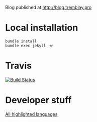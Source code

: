 Blog published at http://blog.tremblay.pro

# Local installation

```
bundle install
bundle exec jekyll -w
```
 
# Travis

[![Build Status](https://travis-ci.org/henri-tremblay/henri-tremblay.github.io.svg?branch=master)](https://travis-ci.org/henri-tremblay/henri-tremblay.github.io)

# Developer stuff

[All highlighted languages](https://github.com/github/linguist/blob/master/lib/linguist/languages.yml)
